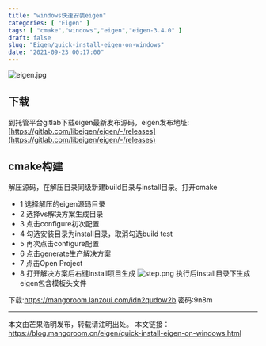 ```yaml
---
title: "windows快速安装eigen"
categories: [ "Eigen" ]
tags: [ "cmake","windows","eigen","eigen-3.4.0" ]
draft: false
slug: "Eigen/quick-install-eigen-on-windows"
date: "2021-09-23 00:17:00"
---
```


![eigen.jpg][1]
## 下载

到托管平台gitlab下载eigen最新发布源码，eigen发布地址:[https://gitlab.com/libeigen/eigen/-/releases](https://gitlab.com/libeigen/eigen/-/releases)

## cmake构建

解压源码，在解压目录同级新建build目录与install目录。打开cmake

- 1 选择解压的eigen源码目录
- 2 选择vs解决方案生成目录
- 3 点击configure初次配置
- 4 勾选安装目录为install目录，取消勾选build test
- 5 再次点击configure配置
- 6 点击generate生产解决方案
- 7 点击Open Project
- 8 打开解决方案后右键install项目生成
![step.png][2]
执行后install目录下生成eigen包含模板头文件

下载:https://mangoroom.lanzoui.com/idn2qudow2b 
密码:9n8m

-------

本文由芒果浩明发布，转载请注明出处。
本文链接：https://blog.mangoroom.cn/eigen/quick-install-eigen-on-windows.html

  [1]: https://mangoroom.cn/usr/uploads/2021/09/1136542323.jpg
  [2]: https://mangoroom.cn/usr/uploads/2021/09/1441431272.png